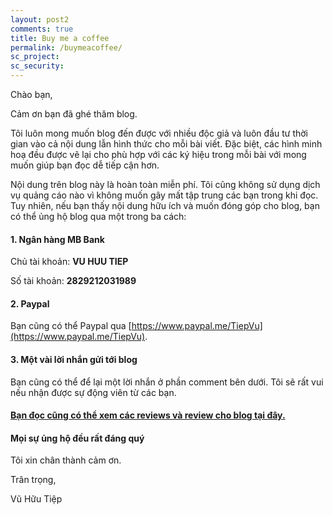 ```yaml
---
layout: post2
comments: true
title: Buy me a coffee 
permalink: /buymeacoffee/
sc_project: 
sc_security: 
---
```


<!-- sc_project: 11381212
sc_security: 1b751a0b
 -->
Chào bạn,

Cảm ơn bạn đã ghé thăm blog.

Tôi luôn mong muốn blog đến được với nhiều độc giả và luôn đầu tư thời gian vào cả nội dung lẫn hình thức cho mỗi bài viết. Đặc biệt, các hình minh hoạ đều được vẽ lại cho phù hợp với các ký hiệu trong mỗi bài với mong muốn giúp bạn đọc dễ tiếp cận hơn. 


Nội dung trên blog này là hoàn toàn miễn phí. Tôi cũng không sử dụng dịch vụ quảng cáo nào vì không muốn gây mất tập trung các bạn trong khi đọc. Tuy nhiên, nếu bạn thấy nội dung hữu ích và muốn đóng góp cho blog, bạn có thể ủng hộ blog qua một trong ba cách:

#### 1. Ngân hàng MB Bank

Chủ tài khoản: **VU HUU TIEP**

Số tài khoản: **2829212031989**

#### 2. Paypal 
Bạn cũng có thể Paypal qua [https://www.paypal.me/TiepVu](https://www.paypal.me/TiepVu).

#### 3. Một vài lời nhắn gửi tới blog 
Bạn cũng có thể để lại một lời nhắn ở phần comment bên dưới. Tôi sẽ rất vui nếu nhận được sự động viên từ các bạn. 

#### [Bạn đọc cũng có thể xem các reviews và review cho blog tại đây.](https://www.facebook.com/pg/machinelearningbasicvn/reviews/)

####  Mọi sự ủng hộ đều rất đáng quý

Tôi xin chân thành cảm ơn. 

Trân trọng,

Vũ Hữu Tiệp 

